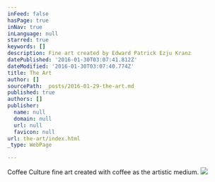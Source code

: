 ```yaml
---
inFeed: false
hasPage: true
inNav: true
inLanguage: null
starred: true
keywords: []
description: Fine art created by Edward Patrick Ezju Kranz
datePublished: '2016-01-30T03:07:41.812Z'
dateModified: '2016-01-30T03:07:40.774Z'
title: The Art
author: []
sourcePath: _posts/2016-01-29-the-art.md
published: true
authors: []
publisher:
  name: null
  domain: null
  url: null
  favicon: null
url: the-art/index.html
_type: WebPage

---
```

Coffee Culture fine art created with coffee as the artistic medium.
![](https://the-grid-user-content.s3-us-west-2.amazonaws.com/a2d0a4a1-0060-4197-9464-4d10a4857e64.jpg)